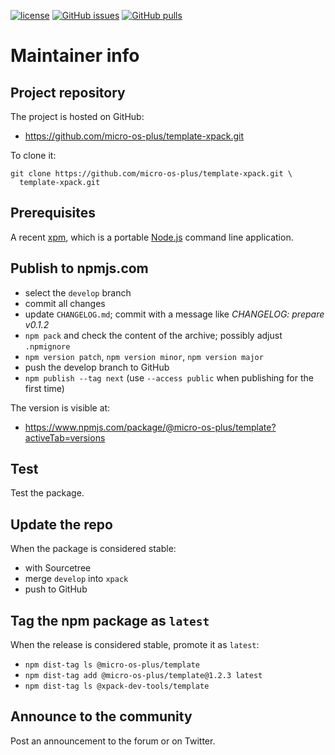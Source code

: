 [![license](https://img.shields.io/github/license/micro-os-plus/template-xpack)](https://github.com/micro-os-plus/template-xpack/blob/xpack/LICENSE)
[![GitHub issues](https://img.shields.io/github/issues/micro-os-plus/template-xpack.svg)](https://github.com/micro-os-plus/template-xpack/issues)
[![GitHub pulls](https://img.shields.io/github/issues-pr/micro-os-plus/template-xpack.svg)](https://github.com/micro-os-plus/template-xpack/pulls)

# Maintainer info

## Project repository

The project is hosted on GitHub:

- https://github.com/micro-os-plus/template-xpack.git

To clone it:

```
git clone https://github.com/micro-os-plus/template-xpack.git \
  template-xpack.git
```

## Prerequisites

A recent [xpm](https://xpack.github.io/xpm/), which is a portable
[Node.js](https://nodejs.org/) command line application.

## Publish to npmjs.com

- select the `develop` branch
- commit all changes
- update `CHANGELOG.md`; commit with a message like _CHANGELOG: prepare v0.1.2_
- `npm pack` and check the content of the archive; possibly adjust `.npmignore`
- `npm version patch`, `npm version minor`, `npm version major`
- push the develop branch to GitHub
- `npm publish --tag next` (use `--access public` when publishing for
  the first time)

The version is visible at:

- https://www.npmjs.com/package/@micro-os-plus/template?activeTab=versions

## Test

Test the package.

## Update the repo

When the package is considered stable:

- with Sourcetree
- merge `develop` into `xpack`
- push to GitHub

## Tag the npm package as `latest`

When the release is considered stable, promote it as `latest`:

- `npm dist-tag ls @micro-os-plus/template`
- `npm dist-tag add @micro-os-plus/template@1.2.3 latest`
- `npm dist-tag ls @xpack-dev-tools/template`

## Announce to the community

Post an announcement to the forum or on Twitter.
